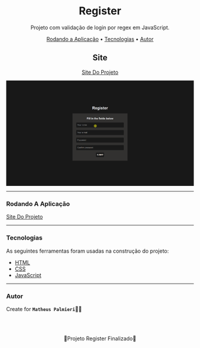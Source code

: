 <!-- Título -->

<h1 align="center">Register</h1>

<!-- Descrição -->

<p align="center">Projeto com validação de login por regex em JavaScript.</p>

<!-- Súmario -->

<p align="center">
<!--  <a href="#features">Features</a> • -->
 <a href="#rodando-a-aplicação">Rodando a Aplicação</a> •
 <a href="#tecnologias">Tecnologias</a> •
 <a href="#autor">Autor</a>
</p>

<!-- Site -->

<h2 align="center">Site</h2>

<p align="center">
 <a href="https://matheuspalmieri.github.io/Register/" target="_blank">Site Do Projeto</a>
</p>

<div width="1366">
 <img src="Animação.gif" align="center">
</div>

<!-- Atualizações -->

<!-- ### Features -->

<!-- - [ ] . -->

---

### Rodando A Aplicação

<a href="https://matheuspalmieri.github.io/Register/" target="_blank">Site Do Projeto</a>

---

### Tecnologias

As seguintes ferramentas foram usadas na construção do projeto:

- [HTML](https://www.html.com/)
- [CSS](https://html.com/css/)
- [JavaScript](https://www.javascript.com/)

---

### Autor

Create for <b>`Matheus Palmieri`</b>👨‍💻

<br>
<br>

<p align="center">🎉Projeto Register Finalizado🚀</p>

